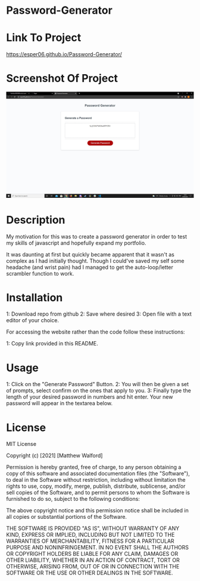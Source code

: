 # Password-Generator

# Link To Project
https://esper06.github.io/Password-Generator/

# Screenshot Of Project
<img src="./Assets/Images/Password Generator.jpg" alt="An image of the completed project in action.">

# Description

My motivation for this was to create a password generator in order to test my skills of javascript and hopefully expand my portfolio.

It was daunting at first but quickly became apparent that it wasn't as complex as I had initially thought. Though I could've saved my self some headache (and wrist pain) had I managed to get the auto-loop/letter scrambler function to work.

# Installation 

1: Download repo from github 2: Save where desired 3: Open file with a text editor of your choice.

For accessing the website rather than the code follow these instructions:

1: Copy link provided in this README.

# Usage

1: Click on the "Generate Password" Button.
2: You will then be given a set of prompts, select confirm on the ones that apply to you.
3: Finally type the length of your desired password in numbers and hit enter. Your new password will appear in the textarea below.

# License 

MIT License

Copyright (c) [2021] [Matthew Walford]

Permission is hereby granted, free of charge, to any person obtaining a copy of this software and associated documentation files (the "Software"), to deal in the Software without restriction, including without limitation the rights to use, copy, modify, merge, publish, distribute, sublicense, and/or sell copies of the Software, and to permit persons to whom the Software is furnished to do so, subject to the following conditions:

The above copyright notice and this permission notice shall be included in all copies or substantial portions of the Software.

THE SOFTWARE IS PROVIDED "AS IS", WITHOUT WARRANTY OF ANY KIND, EXPRESS OR IMPLIED, INCLUDING BUT NOT LIMITED TO THE WARRANTIES OF MERCHANTABILITY, FITNESS FOR A PARTICULAR PURPOSE AND NONINFRINGEMENT. IN NO EVENT SHALL THE AUTHORS OR COPYRIGHT HOLDERS BE LIABLE FOR ANY CLAIM, DAMAGES OR OTHER LIABILITY, WHETHER IN AN ACTION OF CONTRACT, TORT OR OTHERWISE, ARISING FROM, OUT OF OR IN CONNECTION WITH THE SOFTWARE OR THE USE OR OTHER DEALINGS IN THE SOFTWARE.